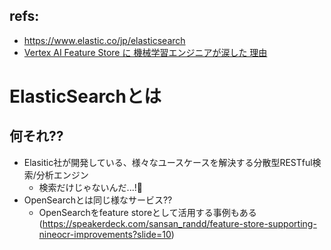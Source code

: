 ## refs:

- https://www.elastic.co/jp/elasticsearch
- [Vertex AI Feature Store に 機械学習エンジニアが涙した 理由](https://speakerdeck.com/asei/vertex-ai-feature-store-ni-ji-jie-xue-xi-enziniagalei-sita-li-you?slide=23)

# ElasticSearchとは

## 何それ??

- Elasitic社が開発している、様々なユースケースを解決する分散型RESTful検索/分析エンジン
  - 検索だけじゃないんだ...!:thinking:
- OpenSearchとは同じ様なサービス??
  - OpenSearchをfeature storeとして活用する事例もある(https://speakerdeck.com/sansan_randd/feature-store-supporting-nineocr-improvements?slide=10)
